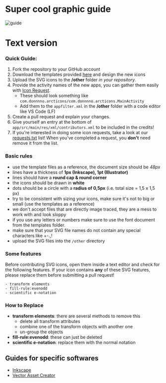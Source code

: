 # Super cool graphic guide

![guide](https://user-images.githubusercontent.com/31142286/163720671-d2d2c77b-fdcd-4a69-99f5-f5f260d519f4.jpg)

# Text version

### Quick Guide:

1. Fork the repository to your GitHub account
2. Download the templates provided [here](templates) and design the new icons
3. Upload the SVG icons to the **/other** folder *in your repository*.
4. Provide the activity names of the new apps, you can gather them easily with [Icon Request](https://github.com/Kaiserdragon2/IconRequest/releases).
   - These should look something like `com.donnnno.arcticons/com.donnnno.arcticons.MainActivity`
   - Add them to the `appfilter.xml` in the **/other** folder with a code editor like VS Code (LF)
5. Create a pull request and explain your changes.
6. Give yourself an entry at the bottom of `app/src/main/res/xml/contributors.xml` to be included in the credits!
7. If you're interested in doing some icon requests, take a look at our [requests.txt](https://github.com/Donnnno/Arcticons/blob/main/other/requests.txt) list! When you've completed a request, you **don't** need remove it from the list.

### Basic rules

- use the template files as a reference, the document size should be *48px*
- lines have a thickness of **1px (Inkscape), 1pt (Illustrator)**
- lines should have a **round cap & round corner﻿**
- the icons should be drawn in **white**
- dots should be a circle with a **radius of 0,5px** (i.e. total size = 1,5 x 1,5 px)
- try to be consistent with sizing your icons, make sure it's not to big or small (use the templates as a reference)
- we don't accept files that are directly image traced, they are a mess to work with and look sloppy
- if you use any letters or numbers make sure to use the font document from the templates folder.
- make sure that your SVG file names do not contain any special characters like +-.,!
- upload the SVG files into the `/other` directory

### Some features

Before contributing SVG icons, open them inside a text editor and check for the following features. If your icon contains **any** of these SVG features, please replace them before submitting a pull request!

    - transform elements
    - fill-rule:evenodd
    - scientific e-notation

### How to Replace

- **transform elements**: there are several methods to remove this
  - delete all transform attributes
  - combine one of the transform objects with another one
  - un-group the objects
- **fill-rule:evenodd**: these can just be deleted
- **scientific e-notation**: replace them with the normal notation

## Guides for specific softwares

- [Inkscape](guides/Inkscape_Guide.md)
- [Vector Asset Creator](guides/Vector_Asset_Creator.md)
